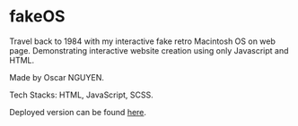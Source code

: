 # fakeOS

Travel back to 1984 with my interactive fake retro Macintosh OS on web page. 
Demonstrating interactive website creation using only Javascript and HTML.

Made by Oscar NGUYEN. 

Tech Stacks: HTML, JavaScript, SCSS. 

Deployed version can be found [here]([https://example.com](https://uwerrrr.github.io/fakeOS/)).
